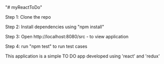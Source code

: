 "# myReactToDo" 

Step 1:
Clone the repo

Step 2:
Install dependencies using "npm install"

Step 3:
Open http://localhost:8080/src - to view application

Step 4:
run "npm test" to run test cases

This application is a simple TO DO app developed using 'react' and 'redux'
